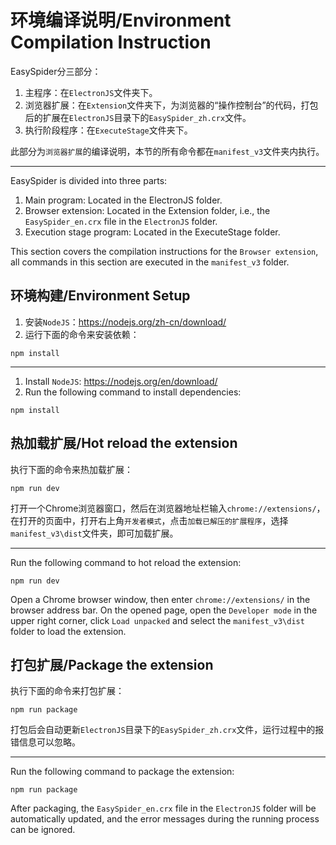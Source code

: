 # 环境编译说明/Environment Compilation Instruction

EasySpider分三部分：

1. 主程序：在`ElectronJS`文件夹下。
2. 浏览器扩展：在`Extension`文件夹下，为浏览器的“操作控制台”的代码，打包后的扩展在`ElectronJS`目录下的`EasySpider_zh.crx`文件。
3. 执行阶段程序：在`ExecuteStage`文件夹下。

此部分为`浏览器扩展`的编译说明，本节的所有命令都在`manifest_v3`文件夹内执行。

-----

EasySpider is divided into three parts:

1. Main program: Located in the ElectronJS folder.
2. Browser extension: Located in the Extension folder, i.e., the `EasySpider_en.crx` file in the `ElectronJS` folder.
3. Execution stage program: Located in the ExecuteStage folder.

This section covers the compilation instructions for the `Browser extension`, all commands in this section are executed in the `manifest_v3` folder.

## 环境构建/Environment Setup

1. 安装`NodeJS`：https://nodejs.org/zh-cn/download/
2. 运行下面的命令来安装依赖：

```
npm install
```

-----

1. Install `NodeJS`: https://nodejs.org/en/download/
2. Run the following command to install dependencies:

```
npm install
```

## 热加载扩展/Hot reload the extension

执行下面的命令来热加载扩展：

```
npm run dev
```

打开一个Chrome浏览器窗口，然后在浏览器地址栏输入`chrome://extensions/`，在打开的页面中，打开右上角`开发者模式`，点击`加载已解压的扩展程序`，选择`manifest_v3\dist`文件夹，即可加载扩展。

-----

Run the following command to hot reload the extension:

```
npm run dev
```

Open a Chrome browser window, then enter `chrome://extensions/` in the browser address bar. On the opened page, open the `Developer mode` in the upper right corner, click `Load unpacked` and select the `manifest_v3\dist` folder to load the extension.

## 打包扩展/Package the extension

执行下面的命令来打包扩展：

```
npm run package
```

打包后会自动更新`ElectronJS`目录下的`EasySpider_zh.crx`文件，运行过程中的报错信息可以忽略。

-----

Run the following command to package the extension:

```
npm run package
```

After packaging, the `EasySpider_en.crx` file in the `ElectronJS` folder will be automatically updated, and the error messages during the running process can be ignored.

